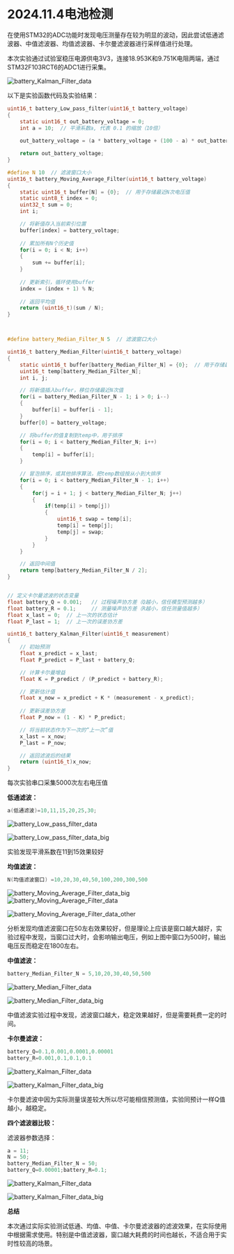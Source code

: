 # 2024.11.4电池检测

在使用STM32的ADC功能时发现电压测量存在较为明显的波动，因此尝试低通滤波器、中值滤波器、均值滤波器、卡尔曼滤波器进行采样值进行处理。

本次实验通过试验室稳压电源供电3V3，连接18.953K和9.751K电阻两端，通过STM32F103RCT6的ADC1进行采集。

![battery_Kalman_Filter_data](D:\myproject\Projects\doing\无人机\STM32四轴飞行器\test_python\电路.png)

以下是实验函数代码及实验结果：

```c
uint16_t battery_Low_pass_filter(uint16_t battery_voltage)
{
    static uint16_t out_battery_voltage = 0;
    int a = 10;  // 平滑系数a, 代表 0.1 的缩放（10倍）
    
    out_battery_voltage = (a * battery_voltage + (100 - a) * out_battery_voltage) / 100;

    return out_battery_voltage;
}

#define N 10  // 滤波窗口大小
uint16_t battery_Moving_Average_Filter(uint16_t battery_voltage)
{
    static uint16_t buffer[N] = {0};  // 用于存储最近N次电压值
    static uint8_t index = 0;
    uint32_t sum = 0;
    int i;

    // 将新值存入当前索引位置
    buffer[index] = battery_voltage;
    
    // 累加所有N个历史值
    for(i = 0; i < N; i++)
    {
        sum += buffer[i];
    }
    
    // 更新索引，循环使用buffer
    index = (index + 1) % N;
    
    // 返回平均值
    return (uint16_t)(sum / N);
}



#define battery_Median_Filter_N 5  // 滤波窗口大小

uint16_t battery_Median_Filter(uint16_t battery_voltage)
{
    static uint16_t buffer[battery_Median_Filter_N] = {0};  // 用于存储最近N次电压值
    uint16_t temp[battery_Median_Filter_N];
    int i, j;

    // 将新值插入buffer，移位存储最近N次值
    for(i = battery_Median_Filter_N - 1; i > 0; i--)
    {
        buffer[i] = buffer[i - 1];
    }
    buffer[0] = battery_voltage;

    // 将buffer的值复制到temp中，用于排序
    for(i = 0; i < battery_Median_Filter_N; i++)
    {
        temp[i] = buffer[i];
    }

    // 冒泡排序，或其他排序算法，把temp数组按从小到大排序
    for(i = 0; i < battery_Median_Filter_N - 1; i++)
    {
        for(j = i + 1; j < battery_Median_Filter_N; j++)
        {
            if(temp[i] > temp[j])
            {
                uint16_t swap = temp[i];
                temp[i] = temp[j];
                temp[j] = swap;
            }
        }
    }

    // 返回中间值
    return temp[battery_Median_Filter_N / 2];
}


// 定义卡尔曼滤波的状态变量
float battery_Q = 0.001;   // 过程噪声协方差（Q越小，信任模型预测越多）
float battery_R = 0.1;     // 测量噪声协方差（R越小，信任测量值越多）
float x_last = 0;  // 上一次的状态估计
float P_last = 1;  // 上一次的误差协方差

uint16_t battery_Kalman_Filter(uint16_t measurement)
{
    // 初始预测
    float x_predict = x_last;
    float P_predict = P_last + battery_Q;

    // 计算卡尔曼增益
    float K = P_predict / (P_predict + battery_R);

    // 更新估计值
    float x_now = x_predict + K * (measurement - x_predict);
    
    // 更新误差协方差
    float P_now = (1 - K) * P_predict;

    // 将当前状态作为下一次的“上一次”值
    x_last = x_now;
    P_last = P_now;

    // 返回滤波后的结果
    return (uint16_t)x_now;
}
```

每次实验串口采集5000次左右电压值

**低通滤波：**

```c
a(低通滤波)=10,11,15,20,25,30;
```



![battery_Low_pass_filter_data](D:\myproject\Projects\doing\无人机\STM32四轴飞行器\test_python\battery_Low_pass_filter\battery_Low_pass_filter_data.png)

![battery_Low_pass_filter_data_big](D:\myproject\Projects\doing\无人机\STM32四轴飞行器\test_python\battery_Low_pass_filter\battery_Low_pass_filter_data_big.png)

实验发现平滑系数在11到15效果较好

**均值滤波：**

```C
N(均值滤波窗口) =10,20,30,40,50,100,200,300,500
```

![battery_Moving_Average_Filter_data_big](D:\myproject\Projects\doing\无人机\STM32四轴飞行器\test_python\battery_Low_pass_filter\battery_Moving_Average_Filter_data_big.png)![battery_Moving_Average_Filter_data](D:\myproject\Projects\doing\无人机\STM32四轴飞行器\test_python\battery_Low_pass_filter\battery_Moving_Average_Filter_data.png)



![battery_Moving_Average_Filter_data_other](D:\myproject\Projects\doing\无人机\STM32四轴飞行器\test_python\battery_Low_pass_filter\battery_Moving_Average_Filter_data_other.png)

分析发现均值滤波窗口在50左右效果较好，但是理论上应该是窗口越大越好，实验过程中发现，当窗口过大时，会影响输出电压，例如上图中窗口为500时，输出电压反而稳定在1800左右。

**中值滤波：**

```c
battery_Median_Filter_N = 5,10,20,30,40,50,500
```

![battery_Median_Filter_data](D:\myproject\Projects\doing\无人机\STM32四轴飞行器\test_python\battery_Low_pass_filter\battery_Median_Filter_data.png)

![battery_Median_Filter_data_big](D:\myproject\Projects\doing\无人机\STM32四轴飞行器\test_python\battery_Low_pass_filter\battery_Median_Filter_data_big.png)

中值滤波实验过程中发现，滤波窗口越大，稳定效果越好，但是需要耗费一定的时间。



**卡尔曼滤波：**

```C
battery_Q=0.1,0.001,0.0001,0.00001
battery_R=0.001,0.1,0.1,0.1
```

![battery_Kalman_Filter_data](D:\myproject\Projects\doing\无人机\STM32四轴飞行器\test_python\battery_Low_pass_filter\battery_Kalman_Filter_data.png)

![battery_Kalman_Filter_data_big](D:\myproject\Projects\doing\无人机\STM32四轴飞行器\test_python\battery_Low_pass_filter\battery_Kalman_Filter_data_big.png)

卡尔曼滤波中因为实际测量误差较大所以尽可能相信预测值，实验同预计一样Q值越小，越稳定。

**四个滤波器比较：**

滤波器参数选择：

```c
a = 11;
N = 50;
battery_Median_Filter_N = 50;
battery_Q=0.00001;battery_R=0.1;
```



![battery_Kalman_Filter_data](D:\myproject\Projects\doing\无人机\STM32四轴飞行器\test_python\battery_Low_pass_filter\four_filter.png)

![battery_Kalman_Filter_data_big](D:\myproject\Projects\doing\无人机\STM32四轴飞行器\test_python\battery_Low_pass_filter\four_filter_big.png)

**总结**

​	本次通过实际实验测试低通、均值、中值、卡尔曼滤波器的滤波效果，在实际使用中根据需求使用。特别是中值滤波器，窗口越大耗费的时间也越长，不适合用于实时性较高的场景。